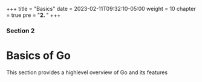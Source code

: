 +++
title = "Basics"
date = 2023-02-11T09:32:10-05:00
weight = 10
chapter = true
pre = "<b>2. </b>"
+++

### Section 2

# Basics of Go

This section provides a highlevel overview of Go and its features
